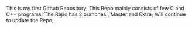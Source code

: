 This is my first Github Repository;
This Repo mainly consists of few C and C++ programs;
The Repo has 2 branches , Master and Extra;
Will continue to update the Repo;
